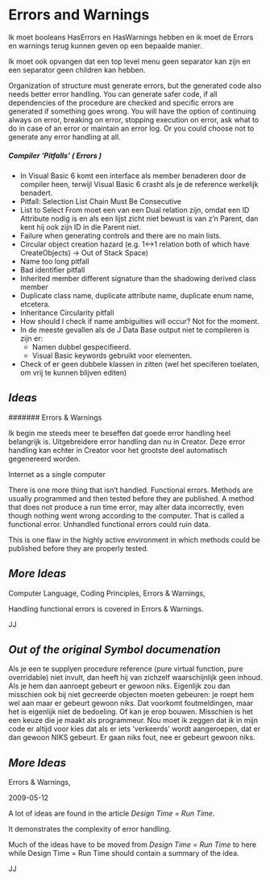 ﻿Errors and Warnings
===================

Ik moet booleans HasErrors en HasWarnings hebben en ik moet de Errors en warnings terug kunnen geven op een bepaalde manier.

Ik moet ook opvangen dat een top level menu geen separator kan zijn en een separator geen children kan hebben.

Organization of structure must generate errors, but the generated code also needs better error handling. You can generate safer code, if all dependencies of the procedure are checked and specific errors are generated if something goes wrong. You will have the option of continuing always on error, breaking on error, stopping execution on error, ask what to do in case of an error or maintain an error log. Or you could choose not to generate any error handling at all.

##### ***Compiler ‘Pitfalls’ ( Errors )***

- In Visual Basic 6 komt een interface als member benaderen door de compiler heen, terwijl Visual Basic 6 crasht als je de reference werkelijk benadert.
- Pitfall: Selection List Chain Must Be Consecutive
- List to Select From moet een van een Dual relation zijn, omdat een ID Attribute nodig is en als een lijst zicht niet bewust is van z’n Parent, dan kent hij ook zijn ID in die Parent niet.
- Failure when generating controls and there are no main lists.
- Circular object creation hazard (e.g. 1<->1 relation both of which have CreateObjects) -> Out of Stack Space)
- Name too long pitfall
- Bad identifier pitfall
- Inherited member different signature than the shadowing derived class member
- Duplicate class name, duplicate attribute name, duplicate enum name, etcetera.
- Inheritance Circularity pitfall
- How should I check if name ambiguities will occur? Not for the moment.
- In de meeste gevallen als de J Data Base output niet te compileren is zijn er:
  - Namen dubbel gespecifieerd.
  - Visual Basic keywords gebruikt voor elementen.
- Check of er geen dubbele klassen in zitten (wel het speciferen toelaten, om vrij te kunnen blijven editen)

## ***Ideas***

####### Errors & Warnings

Ik begin me steeds meer te beseffen dat goede error handling heel belangrijk is. Uitgebreidere error handling dan nu in Creator. Deze error handling kan echter in Creator voor het grootste deel automatisch gegenereerd worden.




Internet as a single computer

There is one more thing that isn’t handled. Functional errors. Methods are usually programmed and then tested before they are published. A method that does not produce a run time error, may alter data incorrectly, even though nothing went wrong according to the computer. That is called a functional error. Unhandled functional errors could ruin data.

This is one flaw in the highly active environment in which methods could be published before they are properly tested.

## ***More Ideas***

Computer Language, Coding Principles, Errors & Warnings,

Handling functional errors is covered in Errors & Warnings.

JJ

## ***Out of the original Symbol documenation***

Als je een te supplyen procedure reference (pure virtual function, pure overridable) niet invult, dan heeft hij van zichzelf waarschijnlijk geen inhoud. Als je hem dan aanroept gebeurt er gewoon niks. Eigenlijk zou dan misschien ook bij niet gecreerde objecten moeten gebeuren: je roept hem wel aan maar er gebeurt gewoon niks. Dat voorkomt foutmeldingen, maar het is eigenlijk niet de bedoeling. Of kan je erop bouwen. Misschien is het een keuze die je maakt als programmeur. Nou moet ik zeggen dat ik in mijn code er altijd voor kies dat als er iets 'verkeerds' wordt aangeroepen, dat er dan gewoon NIKS gebeurt. Er gaan niks fout, nee er gebeurt gewoon niks.

## ***More Ideas***

Errors & Warnings,

2009-05-12

A lot of ideas are found in the article *Design Time = Run Time*.

It demonstrates the complexity of error handling.

Much of the ideas have to be moved from *Design Time = Run Time* to here while Design Time = Run Time should contain a summary of the idea.

JJ

